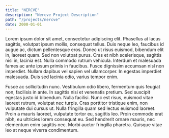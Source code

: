 ```yaml
---
title: "NERCVE"
description: "Nercve Project Description"
path: "/projects/nercve"
date: 2000-01-01
---
```





Lorem ipsum dolor sit amet, consectetur adipiscing elit. Phasellus at lacus sagittis, volutpat ipsum mollis, consequat tellus. Duis neque leo, faucibus id augue ac, dictum pellentesque eros. Donec ut risus euismod, bibendum elit in, laoreet quam. Sed non volutpat purus. Cras et nibh scelerisque, sagittis nisi in, lacinia est. Nulla commodo rutrum vehicula. Interdum et malesuada fames ac ante ipsum primis in faucibus. Fusce dignissim accumsan nisl non imperdiet. Nullam dapibus vel sapien vel ullamcorper. In egestas imperdiet malesuada. Duis sed lacinia odio, varius tempor enim.

Fusce ac sollicitudin nunc. Vestibulum odio libero, fermentum quis feugiat non, facilisis in ante. In sagittis nisi et venenatis pretium. Sed suscipit egestas justo id bibendum. Nulla facilisi. Nunc est risus, euismod vitae laoreet rutrum, volutpat nec turpis. Cras porttitor tristique enim, non vulputate dui cursus ut. Nulla fringilla quam sed lectus euismod laoreet. Proin a mauris laoreet, vulputate tortor eu, sagittis leo. Proin commodo erat nibh, eu ultricies lorem consequat eu. Sed hendrerit ornare mauris, nec elementum enim sagittis nec. Morbi auctor fringilla pharetra. Quisque vitae leo at neque viverra condimentum.
